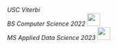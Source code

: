 <em>USC Viterbi<br>BS Computer Science 2022 <img src="https://media.giphy.com/media/WUlplcMpOCEmTGBtBW/giphy.gif" width="30"></br>MS Applied Data Science 2023 
<img src="https://media.giphy.com/media/2m1WnCqNuyEJnigDAP/giphy.gif" width="30"></em>
